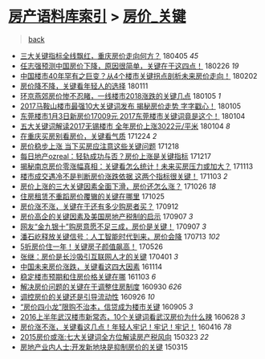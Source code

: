 [房产语料库索引](../../README.md)  > [房价_关键](房价_关键.md)
====
> [back](../README.md)

- [三大关键指标全线飘红，重庆房价走向何方？](http://jkwz.applinzi.com/ittc/7088629241308775434.html#%E4%B8%89%E5%A4%A7%E5%85%B3%E9%94%AE%E6%8C%87%E6%A0%87%E5%85%A8%E7%BA%BF%E9%A3%98%E7%BA%A2%EF%BC%8C%E9%87%8D%E5%BA%86%E6%88%BF%E4%BB%B7%E8%B5%B0%E5%90%91%E4%BD%95%E6%96%B9%EF%BC%9F) 180405 *45* 
- [任志强预测中国房价下降，原因很简单，关键在于这四点！](http://jkwz.applinzi.com/ittc/7074401852060075014.html#%E4%BB%BB%E5%BF%97%E5%BC%BA%E9%A2%84%E6%B5%8B%E4%B8%AD%E5%9B%BD%E6%88%BF%E4%BB%B7%E4%B8%8B%E9%99%8D%EF%BC%8C%E5%8E%9F%E5%9B%A0%E5%BE%88%E7%AE%80%E5%8D%95%EF%BC%8C%E5%85%B3%E9%94%AE%E5%9C%A8%E4%BA%8E%E8%BF%99%E5%9B%9B%E7%82%B9%EF%BC%81) 180226 *19* 
- [中国楼市40年罕有之巨变？从4个楼市关键拐点剖析未来房价走向！](http://jkwz.applinzi.com/ittc/7065461868552782864.html#%E4%B8%AD%E5%9B%BD%E6%A5%BC%E5%B8%8240%E5%B9%B4%E7%BD%95%E6%9C%89%E4%B9%8B%E5%B7%A8%E5%8F%98%EF%BC%9F%E4%BB%8E4%E4%B8%AA%E6%A5%BC%E5%B8%82%E5%85%B3%E9%94%AE%E6%8B%90%E7%82%B9%E5%89%96%E6%9E%90%E6%9C%AA%E6%9D%A5%E6%88%BF%E4%BB%B7%E8%B5%B0%E5%90%91%EF%BC%81) 180202  
- [房价降不降，关键看年轻人的选择](http://jkwz.applinzi.com/ittc/7057438887658390539.html#%E6%88%BF%E4%BB%B7%E9%99%8D%E4%B8%8D%E9%99%8D%EF%BC%8C%E5%85%B3%E9%94%AE%E7%9C%8B%E5%B9%B4%E8%BD%BB%E4%BA%BA%E7%9A%84%E9%80%89%E6%8B%A9) 180111  
- [环京燕郊房价惨不忍睹，一线楼市2018涨跌的关键几点](http://jkwz.applinzi.com/ittc/7055215034924270598.html#%E7%8E%AF%E4%BA%AC%E7%87%95%E9%83%8A%E6%88%BF%E4%BB%B7%E6%83%A8%E4%B8%8D%E5%BF%8D%E7%9D%B9%EF%BC%8C%E4%B8%80%E7%BA%BF%E6%A5%BC%E5%B8%822018%E6%B6%A8%E8%B7%8C%E7%9A%84%E5%85%B3%E9%94%AE%E5%87%A0%E7%82%B9) 180105 *1* 
- [2017马鞍山楼市最强10大关键词发布 揭秘房价走势 字字戳心！](http://jkwz.applinzi.com/ittc/7055043814232687632.html#2017%E9%A9%AC%E9%9E%8D%E5%B1%B1%E6%A5%BC%E5%B8%82%E6%9C%80%E5%BC%BA10%E5%A4%A7%E5%85%B3%E9%94%AE%E8%AF%8D%E5%8F%91%E5%B8%83+%E6%8F%AD%E7%A7%98%E6%88%BF%E4%BB%B7%E8%B5%B0%E5%8A%BF+%E5%AD%97%E5%AD%97%E6%88%B3%E5%BF%83%EF%BC%81) 180105  
- [东莞楼市1月3日新房价17009元 2017东莞楼市关键词竟是这个！](http://jkwz.applinzi.com/ittc/7054783011441083398.html#%E4%B8%9C%E8%8E%9E%E6%A5%BC%E5%B8%821%E6%9C%883%E6%97%A5%E6%96%B0%E6%88%BF%E4%BB%B717009%E5%85%83+2017%E4%B8%9C%E8%8E%9E%E6%A5%BC%E5%B8%82%E5%85%B3%E9%94%AE%E8%AF%8D%E7%AB%9F%E6%98%AF%E8%BF%99%E4%B8%AA%EF%BC%81) 180104  
- [五大关键词解读2017无锡楼市 全年房价上涨3022元/平米](http://jkwz.applinzi.com/ittc/7054780217682297872.html#%E4%BA%94%E5%A4%A7%E5%85%B3%E9%94%AE%E8%AF%8D%E8%A7%A3%E8%AF%BB2017%E6%97%A0%E9%94%A1%E6%A5%BC%E5%B8%82+%E5%85%A8%E5%B9%B4%E6%88%BF%E4%BB%B7%E4%B8%8A%E6%B6%A83022%E5%85%83%2F%E5%B9%B3%E7%B1%B3) 180104 *8* 
- [在重庆买房别看房价，关键看气质](http://jkwz.applinzi.com/ittc/7050331402912924689.html#%E5%9C%A8%E9%87%8D%E5%BA%86%E4%B9%B0%E6%88%BF%E5%88%AB%E7%9C%8B%E6%88%BF%E4%BB%B7%EF%BC%8C%E5%85%B3%E9%94%AE%E7%9C%8B%E6%B0%94%E8%B4%A8) 171224 *2* 
- [房价稳步上涨 当下买房应注意这些关键问题](http://jkwz.applinzi.com/ittc/7048474784831112209.html#%E6%88%BF%E4%BB%B7%E7%A8%B3%E6%AD%A5%E4%B8%8A%E6%B6%A8+%E5%BD%93%E4%B8%8B%E4%B9%B0%E6%88%BF%E5%BA%94%E6%B3%A8%E6%84%8F%E8%BF%99%E4%BA%9B%E5%85%B3%E9%94%AE%E9%97%AE%E9%A2%98) 171218  
- [每日地产ozreal：轻轨成功与否？房价上涨是关键指标](http://jkwz.applinzi.com/ittc/7047964349136634897.html#%E6%AF%8F%E6%97%A5%E5%9C%B0%E4%BA%A7ozreal%EF%BC%9A%E8%BD%BB%E8%BD%A8%E6%88%90%E5%8A%9F%E4%B8%8E%E5%90%A6%EF%BC%9F%E6%88%BF%E4%BB%B7%E4%B8%8A%E6%B6%A8%E6%98%AF%E5%85%B3%E9%94%AE%E6%8C%87%E6%A0%87) 171217  
- [揭秘南京房价零涨幅真相：关键看怎么统计！未来买房压力或加大？](http://jkwz.applinzi.com/ittc/7035464644892820497.html#%E6%8F%AD%E7%A7%98%E5%8D%97%E4%BA%AC%E6%88%BF%E4%BB%B7%E9%9B%B6%E6%B6%A8%E5%B9%85%E7%9C%9F%E7%9B%B8%EF%BC%9A%E5%85%B3%E9%94%AE%E7%9C%8B%E6%80%8E%E4%B9%88%E7%BB%9F%E8%AE%A1%EF%BC%81%E6%9C%AA%E6%9D%A5%E4%B9%B0%E6%88%BF%E5%8E%8B%E5%8A%9B%E6%88%96%E5%8A%A0%E5%A4%A7%EF%BC%9F) 171113  
- [楼市成交遇冷不是判断房价涨跌依据 这两个指标很关键！](http://jkwz.applinzi.com/ittc/7031733237834056721.html#%E6%A5%BC%E5%B8%82%E6%88%90%E4%BA%A4%E9%81%87%E5%86%B7%E4%B8%8D%E6%98%AF%E5%88%A4%E6%96%AD%E6%88%BF%E4%BB%B7%E6%B6%A8%E8%B7%8C%E4%BE%9D%E6%8D%AE+%E8%BF%99%E4%B8%A4%E4%B8%AA%E6%8C%87%E6%A0%87%E5%BE%88%E5%85%B3%E9%94%AE%EF%BC%81) 171103 *2* 
- [房价上涨的三大关键因素全面下滑，房价还怎么涨？](http://jkwz.applinzi.com/ittc/7028851385603458065.html#%E6%88%BF%E4%BB%B7%E4%B8%8A%E6%B6%A8%E7%9A%84%E4%B8%89%E5%A4%A7%E5%85%B3%E9%94%AE%E5%9B%A0%E7%B4%A0%E5%85%A8%E9%9D%A2%E4%B8%8B%E6%BB%91%EF%BC%8C%E6%88%BF%E4%BB%B7%E8%BF%98%E6%80%8E%E4%B9%88%E6%B6%A8%EF%BC%9F) 171026 *18* 
- [住房租赁不重蹈房价覆辙的关键在哪里](http://jkwz.applinzi.com/ittc/7028316363704239121.html#%E4%BD%8F%E6%88%BF%E7%A7%9F%E8%B5%81%E4%B8%8D%E9%87%8D%E8%B9%88%E6%88%BF%E4%BB%B7%E8%A6%86%E8%BE%99%E7%9A%84%E5%85%B3%E9%94%AE%E5%9C%A8%E5%93%AA%E9%87%8C) 171025  
- [房价涨不涨，关键在于还有多少购房者买？](http://jkwz.applinzi.com/ittc/7012571723105583888.html#%E6%88%BF%E4%BB%B7%E6%B6%A8%E4%B8%8D%E6%B6%A8%EF%BC%8C%E5%85%B3%E9%94%AE%E5%9C%A8%E4%BA%8E%E8%BF%98%E6%9C%89%E5%A4%9A%E5%B0%91%E8%B4%AD%E6%88%BF%E8%80%85%E4%B9%B0%EF%BC%9F) 170912  
- [房价高企的关键因素及美国房地产税制的启示](http://jkwz.applinzi.com/ittc/7010602976031540241.html#%E6%88%BF%E4%BB%B7%E9%AB%98%E4%BC%81%E7%9A%84%E5%85%B3%E9%94%AE%E5%9B%A0%E7%B4%A0%E5%8F%8A%E7%BE%8E%E5%9B%BD%E6%88%BF%E5%9C%B0%E4%BA%A7%E7%A8%8E%E5%88%B6%E7%9A%84%E5%90%AF%E7%A4%BA) 170907 *3* 
- [网友“金九银十”购房意愿不足三成，房价是关键！](http://jkwz.applinzi.com/ittc/7010496473144493073.html#%E7%BD%91%E5%8F%8B%E2%80%9C%E9%87%91%E4%B9%9D%E9%93%B6%E5%8D%81%E2%80%9D%E8%B4%AD%E6%88%BF%E6%84%8F%E6%84%BF%E4%B8%8D%E8%B6%B3%E4%B8%89%E6%88%90%EF%BC%8C%E6%88%BF%E4%BB%B7%E6%98%AF%E5%85%B3%E9%94%AE%EF%BC%81) 170907 *3* 
- [潘石屹释放关键信号：人工智能时代到来，房价会降](http://jkwz.applinzi.com/ittc/6989814262443541521.html#%E6%BD%98%E7%9F%B3%E5%B1%B9%E9%87%8A%E6%94%BE%E5%85%B3%E9%94%AE%E4%BF%A1%E5%8F%B7%EF%BC%9A%E4%BA%BA%E5%B7%A5%E6%99%BA%E8%83%BD%E6%97%B6%E4%BB%A3%E5%88%B0%E6%9D%A5%EF%BC%8C%E6%88%BF%E4%BB%B7%E4%BC%9A%E9%99%8D) 170713 *102* 
- [5折房价住一年！关键房子颜值飙高！](http://jkwz.applinzi.com/ittc/6971755651758818308.html#5%E6%8A%98%E6%88%BF%E4%BB%B7%E4%BD%8F%E4%B8%80%E5%B9%B4%EF%BC%81%E5%85%B3%E9%94%AE%E6%88%BF%E5%AD%90%E9%A2%9C%E5%80%BC%E9%A3%99%E9%AB%98%EF%BC%81) 170526  
- [张继：房价是长沙吸引互联网人才的关键](http://jkwz.applinzi.com/ittc/6951622560977519620.html#%E5%BC%A0%E7%BB%A7%EF%BC%9A%E6%88%BF%E4%BB%B7%E6%98%AF%E9%95%BF%E6%B2%99%E5%90%B8%E5%BC%95%E4%BA%92%E8%81%94%E7%BD%91%E4%BA%BA%E6%89%8D%E7%9A%84%E5%85%B3%E9%94%AE) 170401 *3* 
- [中国未来房价涨跌，关键看这四大因素](http://jkwz.applinzi.com/ittc/6900423945911534596.html#%E4%B8%AD%E5%9B%BD%E6%9C%AA%E6%9D%A5%E6%88%BF%E4%BB%B7%E6%B6%A8%E8%B7%8C%EF%BC%8C%E5%85%B3%E9%94%AE%E7%9C%8B%E8%BF%99%E5%9B%9B%E5%A4%A7%E5%9B%A0%E7%B4%A0) 161114  
- [稳定楼市预期和住房价格关键在哪](http://jkwz.applinzi.com/ittc/6896216793130992644.html#%E7%A8%B3%E5%AE%9A%E6%A5%BC%E5%B8%82%E9%A2%84%E6%9C%9F%E5%92%8C%E4%BD%8F%E6%88%BF%E4%BB%B7%E6%A0%BC%E5%85%B3%E9%94%AE%E5%9C%A8%E5%93%AA) 161103 *6* 
- [解决房价问题的关键在于调整住房制度](http://jkwz.applinzi.com/ittc/6883533659805582341.html#%E8%A7%A3%E5%86%B3%E6%88%BF%E4%BB%B7%E9%97%AE%E9%A2%98%E7%9A%84%E5%85%B3%E9%94%AE%E5%9C%A8%E4%BA%8E%E8%B0%83%E6%95%B4%E4%BD%8F%E6%88%BF%E5%88%B6%E5%BA%A6) 160930 *626* 
- [调控房价的关键还是引导流动性](http://jkwz.applinzi.com/ittc/6881973952963937284.html#%E8%B0%83%E6%8E%A7%E6%88%BF%E4%BB%B7%E7%9A%84%E5%85%B3%E9%94%AE%E8%BF%98%E6%98%AF%E5%BC%95%E5%AF%BC%E6%B5%81%E5%8A%A8%E6%80%A7) 160926 *10* 
- [“房价四小龙”限购不治本，信贷成为楼市关键](http://jkwz.applinzi.com/ittc/6874377987524396037.html#%E2%80%9C%E6%88%BF%E4%BB%B7%E5%9B%9B%E5%B0%8F%E9%BE%99%E2%80%9D%E9%99%90%E8%B4%AD%E4%B8%8D%E6%B2%BB%E6%9C%AC%EF%BC%8C%E4%BF%A1%E8%B4%B7%E6%88%90%E4%B8%BA%E6%A5%BC%E5%B8%82%E5%85%B3%E9%94%AE) 160905 *3* 
- [2016上半年武汉楼市新常态，10个关键词看武汉房价为什么辣](http://jkwz.applinzi.com/ittc/6848698165137769477.html#2016%E4%B8%8A%E5%8D%8A%E5%B9%B4%E6%AD%A6%E6%B1%89%E6%A5%BC%E5%B8%82%E6%96%B0%E5%B8%B8%E6%80%81%EF%BC%8C10%E4%B8%AA%E5%85%B3%E9%94%AE%E8%AF%8D%E7%9C%8B%E6%AD%A6%E6%B1%89%E6%88%BF%E4%BB%B7%E4%B8%BA%E4%BB%80%E4%B9%88%E8%BE%A3) 160628 *3* 
- [房价涨不涨，关键看这几点！年轻人牢记！牢记！牢记！](http://jkwz.applinzi.com/ittc/6821751242589996036.html#%E6%88%BF%E4%BB%B7%E6%B6%A8%E4%B8%8D%E6%B6%A8%EF%BC%8C%E5%85%B3%E9%94%AE%E7%9C%8B%E8%BF%99%E5%87%A0%E7%82%B9%EF%BC%81%E5%B9%B4%E8%BD%BB%E4%BA%BA%E7%89%A2%E8%AE%B0%EF%BC%81%E7%89%A2%E8%AE%B0%EF%BC%81%E7%89%A2%E8%AE%B0%EF%BC%81) 160416 *78* 
- [2015房价或涨:七大关键词全方位解读房产税风向](http://jkwz.applinzi.com/ittc/547650611400093400.html#2015%E6%88%BF%E4%BB%B7%E6%88%96%E6%B6%A8%3A%E4%B8%83%E5%A4%A7%E5%85%B3%E9%94%AE%E8%AF%8D%E5%85%A8%E6%96%B9%E4%BD%8D%E8%A7%A3%E8%AF%BB%E6%88%BF%E4%BA%A7%E7%A8%8E%E9%A3%8E%E5%90%91) 150323 *22* 
- [房地产业内人士:开发新地块是抑制房价的关键](http://jkwz.applinzi.com/ittc/547650611397060665.html#%E6%88%BF%E5%9C%B0%E4%BA%A7%E4%B8%9A%E5%86%85%E4%BA%BA%E5%A3%AB%3A%E5%BC%80%E5%8F%91%E6%96%B0%E5%9C%B0%E5%9D%97%E6%98%AF%E6%8A%91%E5%88%B6%E6%88%BF%E4%BB%B7%E7%9A%84%E5%85%B3%E9%94%AE) 150315  
